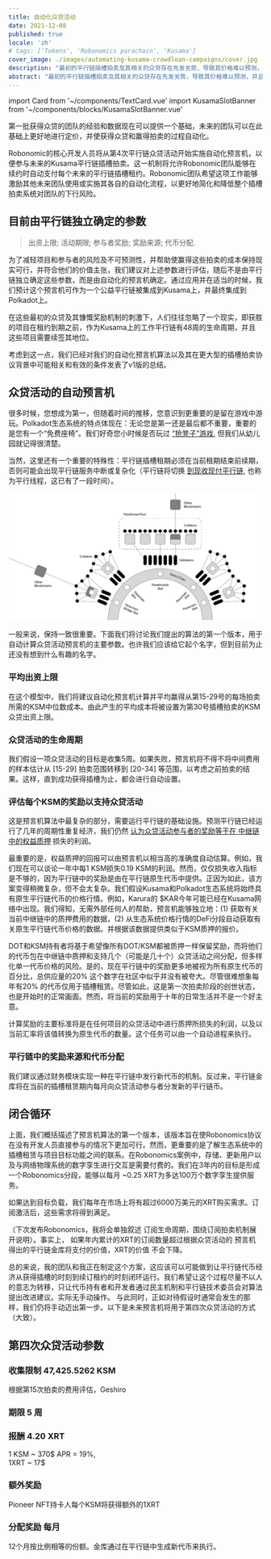 ```yaml
---
title: 自动化众贷活动
date: 2021-12-08
published: true
locale: 'zh'
# tags: ['Tokens', 'Robonomics parachain', 'Kusama']
cover_image: ./images/automating-kusama-crowdloan-campaigns/cover.jpg
description: "最初的平行链插槽拍卖及其相关的众贷存在先发劣势，导致其价格难以预测，并且往往过高。这种劣势在进行价格厘定的任何新市场中都非常常见，尤其是像平行链拍卖这样的市场，许多团队正在针对不同需求推出多样化产品。"
abstract: "最初的平行链插槽拍卖及其相关的众贷存在先发劣势，导致其价格难以预测，并且往往过高。这种劣势在进行价格厘定的任何新市场中都非常常见，尤其是像平行链拍卖这样的市场，许多团队正在针对不同需求推出多样化产品。"
---
```

import Card from '~/components/TextCard.vue'
import KusamaSlotBanner from '~/components/blocks/KusamaSlotBanner.vue'

第一批获得众贷的团队的经验和数据现在可以提供一个基础，未来的团队可以在此基础上更好地进行定价，并使获得众贷和赢得拍卖的过程自动化。

Robonomic的核心开发人员将从第4次平行链众贷活动开始实施自动化预言机，以便参与未来的Kusama平行链插槽拍卖。这一机制将允许Robonomic团队能够在续约时自动支付每个未来的平行链插槽租约。Robonomic团队希望这项工作能够激励其他未来团队使用或实施其各自的自动化流程，以更好地简化和降低整个插槽拍卖系统对团队的下行风险。

## 目前由平行链独立确定的参数

> 出资上限; 活动期限; 参与者奖励; 奖励来源; 代币分配.

为了减轻项目和参与者的风险及不可预测性，并帮助使赢得这些拍卖的成本保持现实可行，并符合他们的价值主张，我们建议对上述参数进行评估，随后不是由平行链独立确定这些参数，而是由自动化的预言机确定。通过应用并在适当的时候，我们预计这个预言机可作为一个公益平行链被集成到Kusama上，并最终集成到Polkadot上。

在这些最初的众贷及其慷慨奖励机制的刺激下，人们往往忽略了一个现实，即获胜的项目在租约到期之前，作为Kusama上的工作平行链有48周的生命周期，并且这些项目需要续签其地位。

考虑到这一点，我们已经对我们的自动化预言机算法以及其在更大型的插槽拍卖协议背景中可能相关和有效的条件发表了v1版的总结。

## 众贷活动的自动预言机

很多时候，您想成为第一，但随着时间的推移，您意识到更重要的是留在游戏中游玩。Polkadot生态系统的特点体现在：无论您是第一还是最后都不重要，重要的是您有一个“免费座椅”。我们好奇您小时候是否玩过 [“抢凳子”游戏](https://en.wikipedia.org/wiki/Musical_chairs), 但我们从幼儿园就记得很清楚。

当然，这里还有一个重要的特殊性：平行链插槽租期必须在当前租期结束前续期，否则可能会出现平行链服务中断或复杂化（平行链将切换 [到现收现付平行链](https://medium.com/polkadot-network/parathreads-pay-as-you-go-parachains-7440d23dde06), 也称为平行线程，这已有了一段时间）。

!["Polkadot ecosystem"](./images/automating-kusama-crowdloan-campaigns/polkadot-ecosystem.jpg)

一般来说，保持一致很重要。下面我们将讨论我们提出的算法的第一个版本，用于自动计算众贷活动预言机的主要参数。也许我们应该给它起个名字，但到目前为止还没有想到什么有趣的名字。

### 平均出资上限

在这个模型中，我们将建议自动化预言机计算并平均赢得从第15-29号的每场拍卖所需的KSM中位数成本。由此产生的平均成本将被设置为第30号插槽拍卖的KSM众贷出资上限。		
### 众贷活动的生命周期

我们假设一项众贷活动的目标是收集5周。如果失败，预言机将不得不将中间费用的样本估计从 [15-29] 拍卖范围转移到 [20-34] 等范围，以考虑之前拍卖的结果。这样，直到成功获得插槽为止，都会进行自动设置。

### 评估每个KSM的奖励以支持众贷活动

这是预言机算法中最复杂的部分，需要运行平行链的基础设施。预测平行链已经运行了几年的周期性重复经济，我们仍然 [认为众贷活动参与者的奖励等于在 中继链中的权益质押](https://robonomics.network/blog/robonomics-parachain-lease-offering/) 损失的利润。

最重要的是，权益质押的回报可以由预言机以相当高的准确度自动估算。例如，我们现在可以谈论一年中每1 KSM损失0.19 KSM的利润。然而，仅仅损失收入指标是不够的，因为平行链中的奖励是由在平行链原生代币中提供。正因为如此，该方案变得稍微复杂，但不会太复杂。我们假设Kusama和Polkadot生态系统将始终具有原生平行链代币的价格行情。例如，Karura的 $KAR今年可能已经在Kusama网络中出现。我们得知，无需外部任何人的帮助，预言机能够独立地：(1) 获取有关当前中继链中的质押费用的数据，(2) 从生态系统价格行情的DeFi分段自动获取有关原生平行链代币价格的数据。并根据该数据提供类似于KSM质押的报价。

DOT和KSM持有者将基于希望像所有DOT/KSM都被质押一样保留奖励，而将他们的代币包在中继链中质押和支持几个（可能是几十个）众贷活动之间分配，但多样化单一代币价格的风险。是的，现在平行链中的奖励更多地被视为所有原生代币的百分比，总供应量的20% 这个数字在社区中似乎并没有被夸大。尽管很难想象每年有20% 的代币仅用于插槽租赁。尽管如此，这是第一次拍卖阶段的创世状态，也是开始时的正常画面。然而，将当前的奖励用于十年的日常生活并不是一个好主意。

计算奖励的主要标准将是在任何项目的众贷活动中进行质押所损失的利润，以及以当前汇率将该值转换为原生代币的数量。这个任务可以由一个自动进程来执行。

### 平行链中的奖励来源和代币分配

我们建议通过财务模块实现一种在平行链中发行新代币的机制。反过来，平行链金库将在当前的插槽租赁期内每月向众贷活动参与者分发新的平行链币。

## 闭合循环

上面，我们概括描述了预言机算法的第一个版本，该版本旨在使Robonomics协议在没有开发人员直接参与的情况下更加可行。然而，更重要的是了解生态系统中的插槽租赁与项目目标功能之间的联系。在Robonomics案例中，存储、更新用户以及与网络物理系统的数字孪生进行交互是需要付费的。我们在3年内的目标是形成一个Robonomics分段，能够以每月 ~0.25 XRT为多达100万个数字孪生提供服务。

如果达到目标负载，我们每年在市场上将有超过6000万美元的XRT购买需求。订阅激活后，这些需求将得到满足。

（下次发布Robonomics，我将会单独叙述 订阅生命周期，围绕订阅拍卖机制展开说明）。事实上， 如果年内累计的XRT的订阅数量超过根据众贷活动的 预言机得出的平行链金库将支付的价值，XRT的价值 不会下降。

总的来说，我的团队和我正在制定这个方案，这应该可以可能做到让平行链代币经济从获得插槽的时刻到续订租约的时刻闭环运行。我们希望让这个过程尽量不以人的意志为转移，只让代币持有者和开发者通过民主机制和平行链技术委员会对算法提出改进建议。实际无手动操作。 与此同时，正如对待假设时通常会发生的那样，我们仍将手动迈出第一步。以下是未来预言机将用于第四次众贷活动的方式（大致）。

## 第四次众贷活动参数

<Card>

### 收集限制 **47,425.5262 KSM**

根据第15次拍卖的费用评估，Geshiro

</Card>

<Card>

### 期限 **5 周**

</Card>

<Card>

### 报酬 **4.20 XRT**

1 KSM ~ 370$ APR = 19%,<br/>1XRT ~ 17$

</Card>

<Card>

### 额外奖励

Pioneer NFT持卡人每个KSM将获得额外的1XRT

</Card>

<Card>

### 分配奖励 **每月**

12个月按比例相等的份额。金库通过在平行链中生成新代币来执行。

</Card>

<KusamaSlotBanner />



